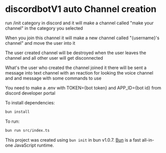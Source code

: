 # discordbotV1 auto Channel creation
run /init category in discord and it will make a channel called "make your channel" in the category you selected

When you join this channel it will make a new channel called "{username}'s channel" and move the user into it

The user created channel will be destroyed when the user leaves the channel and all other user will get disconnected

What's the user who created the channel joined it there will be sent a message into text channel with an reaction for looking the voice channel and and message with some commands to use

You need to make a .env with TOKEN={bot token} and APP_ID={bot id} from discord developer portal


To install dependencies:

```bash
bun install
```

To run:

```bash
bun run src/index.ts
```

This project was created using `bun init` in bun v1.0.7. [Bun](https://bun.sh) is a fast all-in-one JavaScript runtime.
